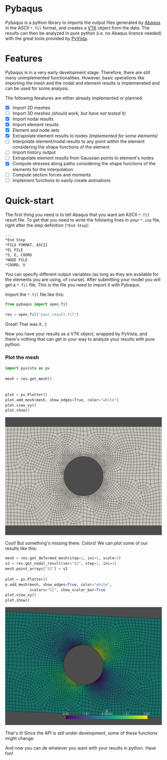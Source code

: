 # Pybaqus

Pybaqus is a python library to imports the output files generated by [Abaqus][1] in the ASCII `*.fil` format, and creates a [VTK][2] object from the data.
The results can then be analyzed in pure python (i.e. no Abaqus licence needed) with the great tools provided by [PyVista][3].

# Features

Pybaqus is in a very early development stage.
Therefore, there are still many unimplemented functionalities.
However, basic operations like importing the mesh and the nodal and element results is implemeneted and can be used for some analysis.

The following feeatures are either already implemented or planned:

- [x] Import 2D meshes
- [ ] Import 3D meshes _(should work, but have not tested it)_
- [x] Import nodal results
- [x] Import element results
- [x] Element and node sets
- [x] Extrapolate element results to nodes _(implemented for some elements)_
- [ ] Interpolate element/nodal results to any point within the element considering the shape functions of the element
- [ ] Import history output
- [ ] Extrapolate element results from Gaussian points to element's nodes
- [x] Compute stresses along paths considering the shape functions of the elements for the interpolation
- [ ] Compute section forces and moments
- [ ] Implement functions to easily create animations

# Quick-start

The first thing you need is to tell Abaqus that you want am ASCII `*.fil` result file.
To get that you need to write the following lines in your `*.inp` file, right after the step definition (`*End Step`):

```
...
*End Step
*FILE FORMAT, ASCII
*EL FILE
*S, E, COORD
*NODE FILE
*COORD, U
```

You can specify different output variables (as long as they are available for the elements you are using, of course).
After submitting your model you will get a `*.fil` file.
This is the file you need to import it with Pybaqus.

Import the `*.fil` file like this:

```python
from pybaqus import open_fil

res = open_fil("your_result.fil")

```

Great!
That was it. :)

Now you have your results as a VTK object, wrapped by PyVista, and there's nothing that can get in your way to analyze your results with pure python.

### Plot the mesh

```python
import pyvista as pv

mesh = res.get_mesh()


plot = pv.Plotter()
plot.add_mesh(mesh, show_edges=True, color="white")
plot.view_xy()
plot.show()
```

![Mesh](examples/mesh_hole.png)

Cool! But something's missing there. Colors!
We can plot some of our results like this:

```python
mesh = res.get_deformed_mesh(step=1, inc=1, scale=3)
s2 = res.get_nodal_result(var="S2", step=1, inc=1)
mesh.point_arrays["S2"] = s2

plot = pv.Plotter()
p.add_mesh(mesh, show_edges=True, color="white",
           scalars="S2", show_scalar_bar=True
plot.view_xy()
plot.show()
```

![Mesh](examples/mesh_results.png)

That's it!
Since the API is still under development, some of these functions might change.

And now you can de whatever you want with your results in python.
Have fun!

[1]: https://www.3ds.com/products-services/simulia/products/abaqus/
[2]: https://vtk.org/
[3]: https://pyvista.org/
